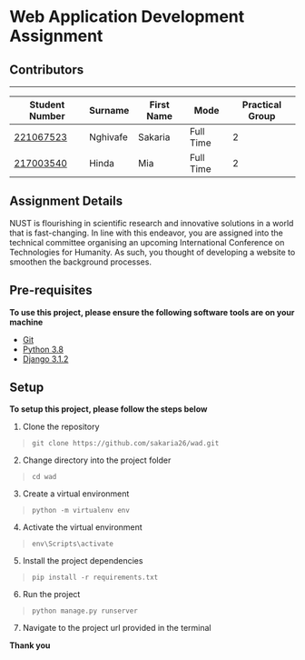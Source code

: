 # Web Application Development Assignment


## Contributors
---
| Student Number | Surname | First Name | Mode| Practical Group |
| ----------- | ----------- |----------- | ----------- | ----------- | 
| [221067523](https://elearning.nust.na/user/profile.php?id=5950) | Nghivafe | Sakaria | Full Time| 2 |
|  [217003540](https://elearning.nust.na/user/profile.php?id=7522)  | Hinda | Mia | Full Time| 2 |


## Assignment Details
NUST is flourishing in scientific research and innovative solutions in a world that is
fast-changing. In line with this endeavor, you are assigned into the technical committee organising an upcoming International Conference on Technologies for Humanity.
As such, you thought of developing a website to smoothen the background processes.

## Pre-requisites
**To use this project, please ensure the following software tools are on your machine**
- [Git](https://git-scm.com/downloads)
- [Python 3.8](https://www.python.org/downloads/)
- [Django 3.1.2](https://www.djangoproject.com/download/)

## Setup
**To setup this project, please follow the steps below**
1. Clone the repository
> `git clone https://github.com/sakaria26/wad.git`
2. Change directory into the project folder
> `cd wad`
3. Create a virtual environment
> `python -m virtualenv env`
4. Activate the virtual environment
> `env\Scripts\activate`
5. Install the project dependencies
> `pip install -r requirements.txt`
6. Run the project
> `python manage.py runserver`
7. Navigate to the project url provided in the terminal

**Thank you**


